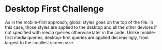 # Desktop First Challenge

As in the mobile-first approach, global styles goes on the top of the file. 
In this case, those styles are applied to the desktop and all the other devices if not specified 
with media queries otherwise later in the code. 
Unlike mobile-first media queries, desktop-first queries are applied decreasingly, 
from largest to the smallest screen size.